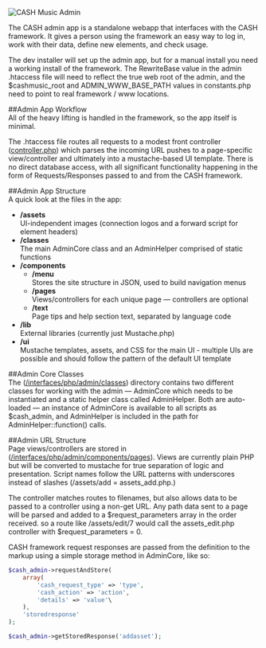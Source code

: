 ![CASH Music Admin](https://cashmusic.s3.amazonaws.com/permalink/images/readme_admin.jpg)

The CASH admin app is a standalone webapp that interfaces with the CASH framework. It 
gives a person using the framework an easy way to log in, work with their data, 
define new elements, and check usage.

The dev installer will set up the admin app, but for a manual install you need a 
working install of the framework. The RewriteBase value in the admin .htaccess 
file will need to reflect the true web root of the admin, and the $cashmusic_root 
and ADMIN_WWW_BASE_PATH values in constants.php need to point to real framework / 
www locations.  


##Admin App Workflow  
All of the heavy lifting is handled in the framework, so the app itself is minimal.

The .htaccess file routes all requests to a modest front controller 
([controller.php](https://github.com/cashmusic/DIY/blob/master/interfaces/php/admin/controller.php)) 
which parses the incoming URL pushes to a page-specific view/controller and ultimately 
into a mustache-based UI template. There is no direct database access, with all 
significant functionality happening in the form of Requests/Responses passed to 
and from the CASH framework.


##Admin App Structure  
A quick look at the files in the app: 

 - **/assets** <br /> UI-independent images (connection logos and a forward script for element headers)
 - **/classes** <br /> The main AdminCore class and an AdminHelper comprised of static functions
 - **/components**
   - **/menu** <br /> Stores the site structure in JSON, used to build navigation menus
   - **/pages** <br /> Views/controllers for each unique page — controllers are optional
   - **/text** <br /> Page tips and help section text, separated by language code
 - **/lib** <br /> External libraries (currently just Mustache.php)
 - **/ui** <br /> Mustache templates, assets, and CSS for the main UI - multiple UIs are 
   possible and should follow the pattern of the default UI template


##Admin Core Classes  
The ([/interfaces/php/admin/classes](https://github.com/cashmusic/DIY/blob/master/interfaces/php/admin/classes)) 
directory contains two different classes for working with the admin — AdminCore which 
needs to be instantiated and a static helper class called AdminHelper. Both are auto-
loaded — an instance of AdminCore is available to all scripts as $cash_admin, and 
AdminHelper is included in the path for AdminHelper::function() calls. 


##Admin URL Structure  
Page views/controllers are stored in 
([/interfaces/php/admin/components/pages](https://github.com/cashmusic/DIY/blob/master/interfaces/php/admin/components/pages)). 
Views are currently plain PHP but will be converted to mustache for true separation of 
logic and presentation. Script names follow the URL patterns with underscores instead 
of slashes (/assets/add = assets_add.php.) 

The controller matches routes to filenames, but also allows data to be passed to 
a controller using a non-get URL. Any path data sent to a page will be parsed and 
added to a $request_parameters array in the order received. so a route like 
/assets/edit/7 would call the assets_edit.php controller with $request_parameters = 0.

CASH framework request responses are passed from the definition to the markup 
using a simple storage method in AdminCore, like so:  
  
```php
$cash_admin->requestAndStore(
	array(
		'cash_request_type' => 'type', 
		'cash_action' => 'action',
		'details' => 'value'\
	),
	'storedresponse'
);

$cash_admin->getStoredResponse('addasset');
```  
  
